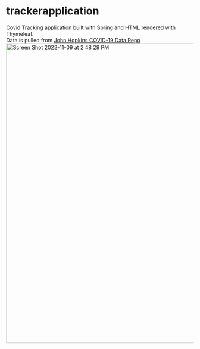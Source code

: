# trackerapplication
Covid Tracking application built with Spring and HTML rendered with Thymeleaf. <br>
Data is pulled from [John Hopkins COVID-19 Data Repo](https://github.com/CSSEGISandData/COVID-19) <br>
<img width="804" alt="Screen Shot 2022-11-09 at 2 48 29 PM" src="https://user-images.githubusercontent.com/22222231/200949075-3ec18607-b987-4c69-94be-91df8784d421.png">
